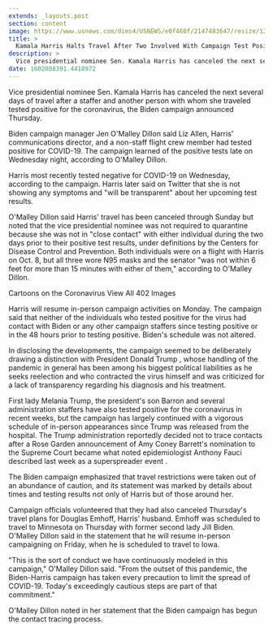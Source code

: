 ```yaml
--- 
extends: _layouts.post 
section: content 
image: https://www.usnews.com/dims4/USNEWS/e0f468f/2147483647/resize/1200x%3E/quality/85/?url=http%3A%2F%2Fmedia.beam.usnews.com%2F28%2Fdcae5e05d05538490a0b90067be851%2Fmedia%3Ac9121ac382044b228aa7dc7a9d7920cbElection_2020_BIden_38230.jpg 
title: > 
  Kamala Harris Halts Travel After Two Involved With Campaign Test Positive for Coronavirus 
description: > 
  Vice presidential nominee Sen. Kamala Harris has canceled the next several days of travel after a staffer and another person with whom she traveled tested positive for the coronavirus, the Biden campaign announced Thursday.Biden campaign manager Jen O'Malley Dillon said Liz Allen, Harris' communications director, and a non-staff flight crew member had tested positive for COVID-19.The campaign said that neither of the individuals who tested positive for the virus had contact with Biden or any other campaign staffers since testing positive or in the 48 hours prior to testing positive."This is the sort of conduct we have continuously modeled in this campaign," O'Malley Dillon said.O'Malley Dillon noted in her statement that the Biden campaign has begun the contact tracing process. 
date: 1602808391.4418972 
--- 
```

Vice presidential nominee Sen. Kamala Harris has canceled the next several days of travel after a staffer and another person with whom she traveled tested positive for the coronavirus, the Biden campaign announced Thursday.

Biden campaign manager Jen O'Malley Dillon said Liz Allen, Harris' communications director, and a non-staff flight crew member had tested positive for COVID-19. The campaign learned of the positive tests late on Wednesday night, according to O'Malley Dillon.

Harris most recently tested negative for COVID-19 on Wednesday, according to the campaign. Harris later said on Twitter that she is not showing any symptoms and "will be transparent" about her upcoming test results.

O'Malley Dillon said Harris' travel has been canceled through Sunday but noted that the vice presidential nominee was not required to quarantine because she was not in "close contact" with either individual during the two days prior to their positive test results, under definitions by the Centers for Disease Control and Prevention. Both individuals were on a flight with Harris on Oct. 8, but all three wore N95 masks and the senator "was not within 6 feet for more than 15 minutes with either of them," according to O'Malley Dillon.

Cartoons on the Coronavirus View All 402 Images

Harris will resume in-person campaign activities on Monday. The campaign said that neither of the individuals who tested positive for the virus had contact with Biden or any other campaign staffers since testing positive or in the 48 hours prior to testing positive. Biden's schedule was not altered.

In disclosing the developments, the campaign seemed to be deliberately drawing a distinction with President Donald Trump , whose handling of the pandemic in general has been among his biggest political liabilities as he seeks reelection and who contracted the virus himself and was criticized for a lack of transparency regarding his diagnosis and his treatment.

First lady Melania Trump, the president's son Barron and several administration staffers have also tested positive for the coronavirus in recent weeks, but the campaign has largely continued with a vigorous schedule of in-person appearances since Trump was released from the hospital. The Trump administration reportedly decided not to trace contacts after a Rose Garden announcement of Amy Coney Barrett's nomination to the Supreme Court became what noted epidemiologist Anthony Fauci described last week as a superspreader event .

The Biden campaign emphasized that travel restrictions were taken out of an abundance of caution, and its statement was marked by details about times and testing results not only of Harris but of those around her.

Campaign officials volunteered that they had also canceled Thursday's travel plans for Douglas Emhoff, Harris' husband. Emhoff was scheduled to travel to Minnesota on Thursday with former second lady Jill Biden. O'Malley Dillon said in the statement that he will resume in-person campaigning on Friday, when he is scheduled to travel to Iowa.

"This is the sort of conduct we have continuously modeled in this campaign," O'Malley Dillon said. "From the outset of this pandemic, the Biden-Harris campaign has taken every precaution to limit the spread of COVID-19. Today's exceedingly cautious steps are part of that commitment."

O'Malley Dillon noted in her statement that the Biden campaign has begun the contact tracing process.